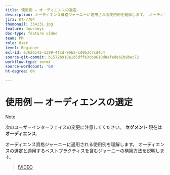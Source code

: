 ```yaml
---
title: 使用例 — オーディエンスの選定
description: オーディエンス資格ジャーニーに適用される使用例を理解します。 オーディエンスの選定と適用するベストプラクティスを含むジャーニーの構築方法を説明します。
jira: KT-7704
thumbnail: 334231.jpg
feature: Journeys
doc-type: feature video
team: PM
role: User
level: Beginner
exl-id: e7626542-1399-4fcd-966a-cd9b3c7cd454
source-git-commit: b1572b918a1d5dffa3cb8618d8efedeb1b9bec72
workflow-type: tm+mt
source-wordcount: '68'
ht-degree: 0%

---
```


# 使用例 — オーディエンスの選定

>[!NOTE]
>次のユーザーインターフェイスの変更に注意してください。 **セグメント** 現在は **オーディエンス**.

オーディエンス資格ジャーニーに適用される使用例を理解します。 オーディエンスの選定と適用するベストプラクティスを含むジャーニーの構築方法を説明します。

>[!VIDEO](https://video.tv.adobe.com/v/334231?quality=12&learn=on)

